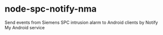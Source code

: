 node-spc-notify-nma
===================

Send events from Siemens SPC intrusion alarm to Android clients by Notify My Android service
